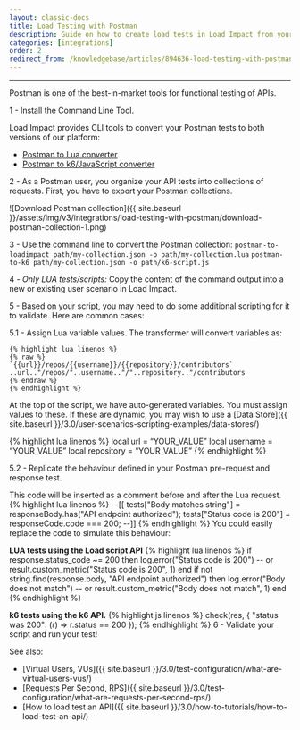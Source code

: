 ```yaml
---
layout: classic-docs
title: Load Testing with Postman
description: Guide on how to create load tests in Load Impact from your Postman collections
categories: [integrations]
order: 2
redirect_from: /knowledgebase/articles/894636-load-testing-with-postman
---
```


***

Postman is one of the best-in-market tools for functional testing of APIs.


1 - Install the Command Line Tool.

  Load Impact provides CLI tools to convert your Postman tests to both versions of our platform:

  - [Postman to Lua converter](https://github.com/loadimpact/postman-to-loadimpact#installation-and-usage)
  - [Postman to k6/JavaScript converter](https://github.com/loadimpact/postman-to-k6#installation-and-usage)


2 - As a Postman user, you organize your API tests into collections of requests. First, you have to export your Postman collections.

  ![Download Postman collection]({{ site.baseurl }}/assets/img/v3/integrations/load-testing-with-postman/download-postman-collection-1.png)


3 - Use the command line to convert the Postman collection:
  `postman-to-loadimpact path/my-collection.json -o path/my-collection.lua`
  `postman-to-k6 path/my-collection.json -o path/k6-script.js`

4 - _Only LUA tests/scripts:_ Copy the content of the command output into a new or existing user scenario in Load Impact.

5 - Based on your script, you may need to do some additional scripting for it to validate. Here are common cases:

  5.1  -  Assign Lua variable values.
    The transformer will convert variables as:

    {% highlight lua linenos %}
    {% raw %}
    `{{url}}/repos/{{username}}/{{repository}}/contributors`
    ..url.."/repos/"..username.."/"..repository.."/contributors
    {% endraw %}
    {% endhighlight %}


  At the top of the script, we have auto-generated variables. You must assign values to these. If these are dynamic, you may wish to use a [Data Store]({{ site.baseurl }}/3.0/user-scenarios-scripting-examples/data-stores/)

  {% highlight lua linenos %}
      local url = “YOUR_VALUE”
      local username = “YOUR_VALUE”
      local repository = “YOUR_VALUE”
  {% endhighlight %}

  5.2  -  Replicate the behaviour defined in your Postman pre-request and response test.

  This code will be inserted as a comment before and after the Lua request.
  {% highlight lua linenos %}
      --[[
      tests["Body matches string"] = responseBody.has("API endpoint authorized");
      tests["Status code is 200"] = responseCode.code === 200;
      --]]
  {% endhighlight %}
  You could easily replace the code to simulate this behaviour:


  **LUA tests using the Load script API**
  {% highlight lua linenos %}
      if response.status_code ~= 200 then
        log.error("Status code is 200")
         -- or
        result.custom_metric("Status code is 200", 1)
      end
      if not string.find(response.body, "API endpoint authorized") then
        log.error("Body does not match")
        -- or
        result.custom_metric("Body does not match", 1)
      end
  {% endhighlight %}

  **k6 tests using the k6 API.**
  {% highlight js linenos %}
      check(res, {
        "status was 200": (r) => r.status == 200
      });
  {% endhighlight %}
6 - Validate your script and run your test!



See also:
- [Virtual Users, VUs]({{ site.baseurl }}/3.0/test-configuration/what-are-virtual-users-vus/)
- [Requests Per Second, RPS]({{ site.baseurl }}/3.0/test-configuration/what-are-requests-per-second-rps/)
- [How to load test an API]({{ site.baseurl }}/3.0/how-to-tutorials/how-to-load-test-an-api/)
